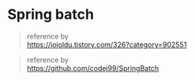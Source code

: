 
# Spring batch

> reference by  
> https://jojoldu.tistory.com/326?category=902551  

> reference by  
> https://github.com/codej99/SpringBatch  
